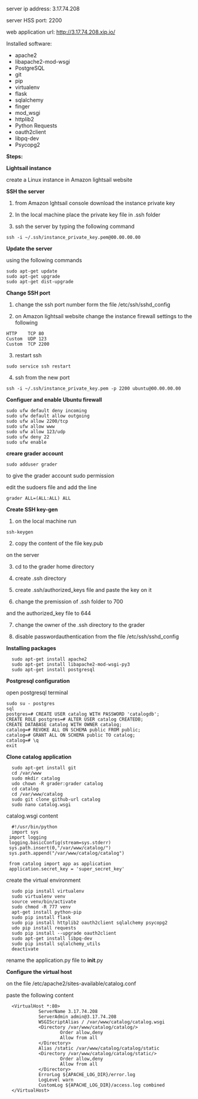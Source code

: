 server ip address: 3.17.74.208

server HSS port: 2200

web application url: http://3.17.74.208.xip.io/

Installed software:
  * apache2 
  * libapache2-mod-wsgi 
  * PostgreSQL
  * git 
  * pip
  * virtualenv
  * flask
  * sqlalchemy 
  * finger 
  * mod_wsgi 
  * httplib2 
  * Python Requests 
  * oauth2client 
  * libpq-dev 
  * Psycopg2
  
  **Steps:**
  
  **Lightsail instance**

  create a Linux instance in Amazon lightsail website
    
   **SSH the server**
   
   1. from Amazon lghtsail console download the instance private key
    
   2. In the local machine place the private key file in .ssh folder
    
   3. ssh the server by typing the following command 
    
    
    ssh -i ~/.ssh/instance_private_key.pem@00.00.00.00
    
    
   **Update the server**
    
   using the following commands
    
    
    sudo apt-get update
    sudo apt-get upgrade
    sudo apt-get dist-upgrade
    
    
   **Change SSH port**
    
   1. change the ssh port number form the file /etc/ssh/sshd_config
    
   2. on Amazon lightsail website change the instance firewall settings to the following
    
    
    HTTP	TCP	80	
    Custom	UDP	123	
    Custom	TCP	2200
    
    
   3. restart ssh 
    
    
    sudo service ssh restart
    
    
   4. ssh from the new port
    
    
    ssh -i ~/.ssh/instance_private_key.pem -p 2200 ubuntu@00.00.00.00
    
    
   **Configuer and enable Ubuntu firewall**
    
    
    sudo ufw default deny incoming
    sudo ufw default allow outgoing
    sudo ufw allow 2200/tcp
    sudo ufw allow www
    sudo ufw allow 123/udp
    sudo ufw deny 22
    sudo ufw enable
    
    
   **creare grader account**
     
    
    sudo adduser grader
    
    
   to give the grader account sudo permission 
    
   edit the sudoers file and add the line

    
    grader ALL=(ALL:ALL) ALL
    
    
    
   **Create SSH key-gen**
     
   1. on the local machine run 
    
    
    ssh-keygen
    
    
   2. copy the content of the file key.pub
    
   on the server
    
   3. cd to the grader home directory 
    
   4. create .ssh directory
    
   5. create .ssh/authorized_keys file and paste the key on it
    
   6. change the premission of .ssh folder to 700 
   
   and the authorized_key file to 644
    
   7. change the owner of the .ssh directory to the grader
    
   8. disable passwordauthentication from the file /etc/ssh/sshd_config
    
    
**Installing packages**
    
      
      sudo apt-get install apache2
      sudo apt-get install libapache2-mod-wsgi-py3
      sudo apt-get install postgresql
      
      
   **Postgresql configuration**
     
   open postgresql terminal 
     
    
    sudo su - postgres
    sql
    postgres=# CREATE USER catalog WITH PASSWORD 'catalogdb';
    CREATE ROLE postgres=# ALTER USER catalog CREATEDB;
    CREATE DATABASE catalog WITH OWNER catalog;
    catalog=# REVOKE ALL ON SCHEMA public FROM public;
    catalog=# GRANT ALL ON SCHEMA public TO catalog;
    catalog=# \q
    exit
    
    
   **Clone catalog application**
     
      
      sudo apt-get install git
      cd /var/www
      sudo mkdir catalog
      udo chown -R grader:grader catalog 
      cd catalog
      cd /var/www/catalog
      sudo git clone github-url catalog
      sudo nano catalog.wsgi

      
      
   catalog.wsgi content
      
      
      #!/usr/bin/python
      import sys
     import logging
     logging.basicConfig(stream=sys.stderr)
     sys.path.insert(0,"/var/www/catalog/")
     sys.path.append("/var/www/catalog/catalog")

     from catalog import app as application
     application.secret_key = 'super_secret_key'

      
      
   create the virtual environment
      
      
      sudo pip install virtualenv 
      sudo virtualenv venv 
      source venv/bin/activate 
      sudo chmod -R 777 venv
      apt-get install python-pip 
      sudo pip install flask 
      sudo pip install httplib2 oauth2client sqlalchemy psycopg2 
      udo pip install requests 
      sudo pip install --upgrade oauth2client 
      sudo apt-get install libpq-dev 
      sudo pip install sqlalchemy_utils 
      deactivate
      
      
   rename the application.py file to __init__.py
      
      
   **Configure the virtual host**
      
   on the file /etc/apache2/sites-available/catalog.conf
      
   paste the following content
      
      
      <VirtualHost *:80>
                ServerName 3.17.74.208
                ServerAdmin admin@3.17.74.208
                WSGIScriptAlias / /var/www/catalog/catalog.wsgi
                <Directory /var/www/catalog/catalog/>
                        Order allow,deny
                        Allow from all
                </Directory>
                Alias /static /var/www/catalog/catalog/static
                <Directory /var/www/catalog/catalog/static/>
                        Order allow,deny
                        Allow from all
                </Directory>
                ErrorLog ${APACHE_LOG_DIR}/error.log
                LogLevel warn
                CustomLog ${APACHE_LOG_DIR}/access.log combined
      </VirtualHost>
      
